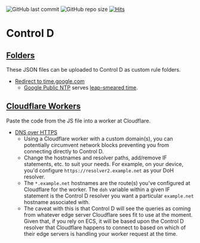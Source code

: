 ![GitHub last commit](https://img.shields.io/github/last-commit/jwds1178/Control-D) ![GitHub repo size](https://img.shields.io/github/repo-size/jwds1178/Control-D) [![Hits](https://hits.seeyoufarm.com/api/count/incr/badge.svg?url=https%3A%2F%2Fgithub.com%2Fjwds1178%2FControl-D&count_bg=%23754400&title_bg=%235F5F5F&icon=awesomelists.svg&icon_color=%23E7E7E7&title=visitors&edge_flat=false)](https://github.com/jwds1178/Control-D)

# Control D
## [Folders](Folders/)
These JSON files can be uploaded to Control D as custom rule folders.
- [Redirect to time.google.com](Folders/Redirect-to-time.google.com.json)
  - [Google Public NTP](https://developers.google.com/time) serves [leap-smeared time](https://developers.google.com/time/smear).

## [Cloudflare Workers](Cloudflare-Workers/)
Paste the code from the JS file into a worker at Cloudflare.
- [DNS over HTTPS](Cloudflare-Workers/DNS-over-HTTPS.js)
  - Using a Cloudflare worker with a custom domain(s), you can potentially circumvent network blocks preventing you from connecting directly to Control D.
  - Change the hostnames and resolver paths, add/remove IF statements, etc. to suit your needs.  For example, on your device, you'd configure `https://resolver2.example.net` as your DoH resolver.
  - The `*.example.net` hostnames are the route(s) you've configured at Cloudflare for the worker.  The `doh` variable within a given IF statement is the Control D resolver you want a particular `example.net` hostname associated with.
  - The caveat with this is that Control D will see the queries as coming from whatever edge server Cloudflare sees fit to use at the moment.  Given that, if you rely on ECS, it will be based upon the Control D resolver that Cloudflare happens to connect to based on which of their edge servers is handling your worker request at the time.

